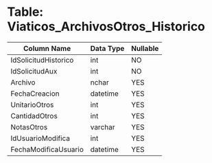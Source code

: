 # Table: Viaticos_ArchivosOtros_Historico

| Column Name | Data Type | Nullable |
|-------------|-----------|----------|
| IdSolicitudHistorico | int | NO |
| IdSolicitudAux | int | NO |
| Archivo | nchar | YES |
| FechaCreacion | datetime | YES |
| UnitarioOtros | int | YES |
| CantidadOtros | int | YES |
| NotasOtros | varchar | YES |
| IdUsuarioModifica | int | YES |
| FechaModificaUsuario | datetime | YES |
